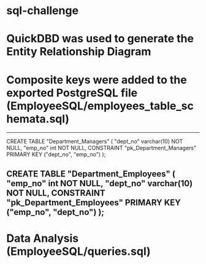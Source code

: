 # sql-challenge

# QuickDBD was used to generate the Entity Relationship Diagram


# Composite keys were added to the exported PostgreSQL file (EmployeeSQL/employees_table_schemata.sql)
---
CREATE TABLE "Department_Managers" (
    "dept_no" varchar(10)   NOT NULL,
    "emp_no" int   NOT NULL,
	CONSTRAINT "pk_Department_Managers" PRIMARY KEY ("dept_no", "emp_no")
);

CREATE TABLE "Department_Employees" (
    "emp_no" int   NOT NULL,
    "dept_no" varchar(10)   NOT NULL,
	CONSTRAINT "pk_Department_Employees" PRIMARY KEY ("emp_no", "dept_no")
);
---

# Data Analysis (EmployeeSQL/queries.sql)
